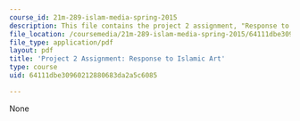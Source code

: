 ```yaml
---
course_id: 21m-289-islam-media-spring-2015
description: This file contains the project 2 assignment, "Response to Islamic Art."
file_location: /coursemedia/21m-289-islam-media-spring-2015/64111dbe30960212880683da2a5c6085_MIT21M_289S15_proj2.pdf
file_type: application/pdf
layout: pdf
title: 'Project 2 Assignment: Response to Islamic Art'
type: course
uid: 64111dbe30960212880683da2a5c6085

---
```

None